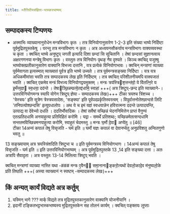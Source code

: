 ```yaml
---
title: +तैत्तिरीयसंहिता-भास्करभाष्यम्
---
```

## सम्पादकस्य टिप्पणयः
- अस्माभिः व्याख्यानानुरोधेन मन्त्रविभागः कृतः ।
तत्र विनियोगानुसारेण 1-2-3 इति संख्या भाष्ये निर्दिष्टा पूर्वमुद्रितपुस्तकेषु । परन्तु तत्र मन्त्रविभागः न कृतः । अत्र अध्ययनसौकर्याय मन्त्रविभागः वाक्यव्यवस्था च कृता । क्वचित् भाष्ये अनुष्टुप् जगती इत्यादि दिशा छन्दां सि सूचितानि । तेषां छन्दसां सुज्ञानत्वाय अक्षरगणनया मन्त्रेषु विभागः कृतः । वस्तुतः तत्र विनियोगः पृथङ् नैव दृश्यते । 
किञ्च क्वचिद् यजुश्षु भाष्योक्तप्रतीकानुसारेण वाक्यानि विभज्य दत्तानि , यत्र प्रत्येकं विनियोगाभावः ।
क्वचिन् मन्त्राणां व्याख्या पूर्वमेवागता इत्यस्मात् व्याख्यातं पूर्वत्र इति भाष्ये उच्यते । तत्र पूर्वमन्त्रसङ्ख्या निर्दिष्टा ।
यत्र यत्र अधिकमीमांसा भवति तत्र सम्पादकस्य लेख इति निर्दिष्टम् । तत्र क्वचित् परिशीलनीयमपि वाक्यजातं भवति ।
क्वचित् एकमेव मन्त्रं विभज्य विनियोगद्वयमुक्तम् । 
मन्त्रः
त्रय॑स्त्रिश॒त्तन्त॑वो॒ ये वि॑तत्नि॒रे य इ॒मँय्य॒ज्ञ स्व॒धया॒ दद॑न्ते । 
तेषाञ्छि॒न्नम्प्रत्ये॒तद्द॑धामि॒ स्वाहा॑ +++( अत्र त्रिष्टुप्-छन्द इति व्याख्याने-। उत्तरविनियोगमन्त्र स्यापि योगेन त्रिष्टुप् ज्ञेया - सम्पादकस्य लेखः)+++
टीका
त्रयश्च त्रिंशच्च । 'त्रेस्त्रयः' इति सूत्रेण त्रेस्त्रयसादेशः, 'सङ्क्या' इति पूर्वपदप्रर्कृतिस्वरत्वम् । विपूर्वात्तनोतेश्छान्दसे लिटि 'तनिपत्योश्छन्दसि' इत्युपधालोपः । अथ ये च इमं यज्ञं स्वधयान्नेन हविरात्मना ददन्ते उत्पादयन्ति, उत्पाद्य वा देवेभ्यो दधति । ददतिर्भौवादिकः । तेषां सर्वेषां यच्छिन्नं भेदननिमित्तेन प्राप्तं वैगुण्यं एतत्प्रतिदधामि अनयाहुत्या प्रतिविहितं करोमि । यद्वा - समर्थे प्रतिशब्दः; यच्छिन्नमेतत्सन्दधामि सन्ततमविच्छिन्नमनयाहुत्या करोमि, स्वाहुतं चेदमस्तु ॥
मन्त्रः
घ॒र्मो दे॒वा अप्ये॑तु  ॥ [46]  
 टीका
14अन्यं कपालं तेषु विसृजति - घर्म इति ॥ घर्मो यज्ञः कपालं वा देवानप्येतु अनुप्रविशतु अन्वितगुणो भवतु ॥

13 सङ्ख्यायाम् अत्र त्रयस्त्रिंशदिति त्रिष्टुभा च ॥ इति  पूर्वमन्त्रस्य विनियोगभागः । 14अन्यं कपालं तेषु विसृजति - घर्म इति ॥ इति उत्तरविनियोगभाष्यम् । अत्र पूर्वमुद्रितपुस्तके 13 ,14  इति सङ्ख्या दत्ता । अतः अत्रापि सैवादृता । अत्र वस्तुतः 13-14 मिलित्वा त्रिष्टुप् भवति ।

क्वचित् मन्त्राणां व्याख्या नास्ति यथा -###  मन्त्रः
 ए॒वैन॑ समा॒नानाङ्करो॒त्यथो॑ देवलो॒कादे॒व म॑नुष्यलो॒के प्रति॑ तिष्ठति +++( अस्या व्याख्यानं  न स्पष्टम् -सम्पादकस्य लेखः)+++

## किं अन्यत् कार्यं विद्यते अत्र कर्तुम्
1. यस्मिन् भागे ??? मार्क् विद्यते तत्र मुद्रितपुस्तकानुसारेण वाक्यानि योजनीयानि ।
2. इदानीं टङ्कितभट्टभास्कभाष्यस्य मुद्रितपुस्तकेन सह तोलनं कार्यम् । क्वचित् पङ्क्तयः लु्प्ताः

